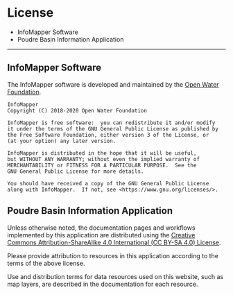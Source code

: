 # License

* InfoMapper Software
* Poudre Basin Information Application

----------------------

## InfoMapper Software ##

The InfoMapper software is developed and maintained by the
[Open Water Foundation](http://openwaterfoundation.org).


```
InfoMapper
Copyright (C) 2018-2020 Open Water Foundation

InfoMapper is free software:  you can redistribute it and/or modify
it under the terms of the GNU General Public License as published by
the Free Software Foundation, either version 3 of the License, or
(at your option) any later version.

InfoMapper is distributed in the hope that it will be useful,
but WITHOUT ANY WARRANTY; without even the implied warranty of
MERCHANTABILITY or FITNESS FOR A PARTICULAR PURPOSE.  See the
GNU General Public License for more details.

You should have received a copy of the GNU General Public License
along with InfoMapper.  If not, see <https://www.gnu.org/licenses/>.
```

## Poudre Basin Information Application ##

Unless otherwise noted,
the documentation pages and workflows implemented by this application are distributed using the
[Creative Commons Attribution-ShareAlike 4.0 International (CC BY-SA 4.0) License](https://creativecommons.org/licenses/by-sa/4.0/).

Please provide attribution to resources in this application according to the terms of the above license.

Use and distribution terms for data resources used on this website, such as map layers,
are described in the documentation for each resource.
